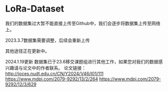 # LoRa-Dataset
我们的数据集过大暂不能直接上传至Github中，我们会逐步将数据集上传至网络上。

2023.3.7数据集需要调整，后续会重新上传

其他途径正在更新中。

2024.1.19更新
    数据集已于23.6移交课题组进行其他工作，如果您对我们的数据感兴趣请与论文中的作者联系。
    论文链接：http://joces.nudt.edu.cn/CN/Y2024/V46/I01/111
              https://www.mdpi.com/2079-9292/13/2/264
              https://www.mdpi.com/2079-9292/12/3/629
    

